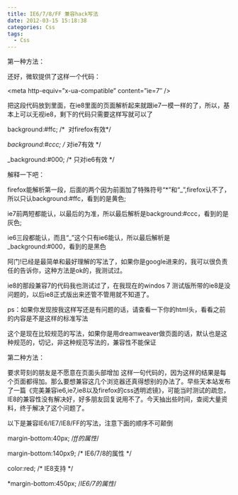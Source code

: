 ```yaml
---
title: IE6/7/8/FF 兼容hack写法
date: 2012-03-15 15:18:38
categories: Css
tags:
  - Css
---
```


第一种方法：

还好，微软提供了这样一个代码：

<meta http-equiv=”x-ua-compatible” content=”ie=7″ />

把这段代码放到里面，在ie8里面的页面解析起来就跟ie7一模一样的了，所以，基本上可以无视ie8，剩下的代码只需要这样写就可以了

background:#ffc; /*  对firefox有效*/

*background:#ccc; /* 对ie7有效 */

_background:#000; /* 只对ie6有效 */

解释一下吧：

firefox能解析第一段，后面的两个因为前面加了特殊符号“*”和“_”,firefox认不了，所以只认background:#ffc，看到的是黄色;

ie7前两短都能认，以最后的为准，所以最后解析是background:#ccc，看到的是灰色;

ie6三段都能认，而且“_”这个只有ie6能认，所以最后解析是_background:#000，看到的是黑色

阿门!已经是最简单和最好理解的写法了，如果你是google进来的，我可以很负责任的告诉你，这种方法是ok的，我测试过。

ie8的那段兼容7的代码我也测试过了，在我现在的windos 7 测试版所带的ie8是没问题的，以后ie8正式版出来还管不管用就不知道了。

ps：如果你发现按我这样写还是有问题的话，请查看一下你的html头，看看之前的内容是不是这样的标准写法



<html xmlns=”http://www.w3.org/1999/xhtml”>

这个是现在比较规范的写法，如果你是用dreamweaver做页面的话，默认也是这种规范的，切记，非这种规范写法的，兼容性不能保证

第二种方法：

要求苛刻的朋友是不愿意在页面头部增加 这样一句代码的，因为这样的结果是每个页面都得加。那么要想兼容这几个浏览器还真得想别的办法了。早些天本站发布了一篇《完美兼容ie6,ie7,ie8以及firefox的css透明滤镜》，可能当时测试的疏忽，IE8的兼容性没有解决好，好多朋友回复说用不了。今天抽出些时间，查阅大量资料，终于解决了这个问题了。

以下是兼容IE6/IE7/IE8/FF的写法，注意下面的顺序不可颠倒

margin-bottom:40px; /*ff的属性*/

margin-bottom:140px9; /* IE6/7/8的属性 */

color:red; /* IE8支持 */

*margin-bottom:450px; /*IE6/7的属性*/
